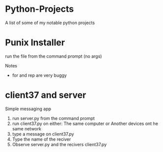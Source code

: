 # Python-Projects
A list of some of my notable python projects

# Punix Installer
run the file from the command prompt (no args)

Notes
- for and rep are very buggy

# client37 and server

Simple messaging app
1. run server.py from the command prompt
2. run client37.py on either: The same computer  or  Another devices ont he same network
3. type a message on client37.py
4. Type the name of the reciver
5. Observe server.py and the recivers client37.py
